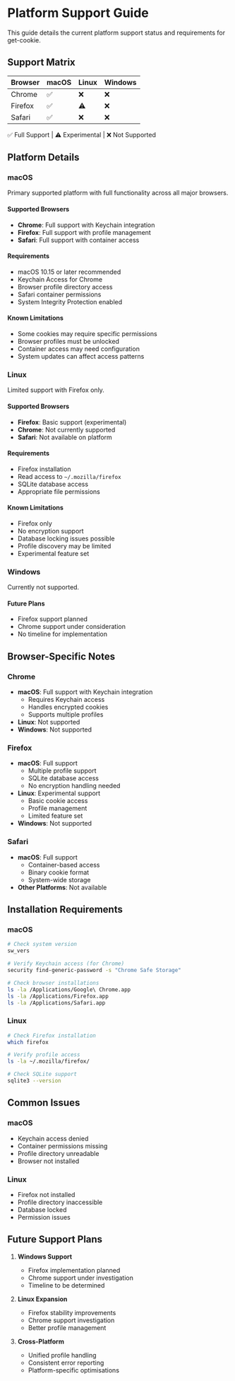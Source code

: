 # Platform Support Guide

This guide details the current platform support status and requirements for get-cookie.

## Support Matrix

| Browser | macOS | Linux | Windows |
| ------- | ----- | ----- | ------- |
| Chrome  | ✅    | ❌    | ❌      |
| Firefox | ✅    | ⚠️    | ❌      |
| Safari  | ✅    | ❌    | ❌      |

✅ Full Support | ⚠️ Experimental | ❌ Not Supported

## Platform Details

### macOS

Primary supported platform with full functionality across all major browsers.

#### Supported Browsers

- **Chrome**: Full support with Keychain integration
- **Firefox**: Full support with profile management
- **Safari**: Full support with container access

#### Requirements

- macOS 10.15 or later recommended
- Keychain Access for Chrome
- Browser profile directory access
- Safari container permissions
- System Integrity Protection enabled

#### Known Limitations

- Some cookies may require specific permissions
- Browser profiles must be unlocked
- Container access may need configuration
- System updates can affect access patterns

### Linux

Limited support with Firefox only.

#### Supported Browsers

- **Firefox**: Basic support (experimental)
- **Chrome**: Not currently supported
- **Safari**: Not available on platform

#### Requirements

- Firefox installation
- Read access to `~/.mozilla/firefox`
- SQLite database access
- Appropriate file permissions

#### Known Limitations

- Firefox only
- No encryption support
- Database locking issues possible
- Profile discovery may be limited
- Experimental feature set

### Windows

Currently not supported.

#### Future Plans

- Firefox support planned
- Chrome support under consideration
- No timeline for implementation

## Browser-Specific Notes

### Chrome

- **macOS**: Full support with Keychain integration
  - Requires Keychain access
  - Handles encrypted cookies
  - Supports multiple profiles
- **Linux**: Not supported
- **Windows**: Not supported

### Firefox

- **macOS**: Full support
  - Multiple profile support
  - SQLite database access
  - No encryption handling needed
- **Linux**: Experimental support
  - Basic cookie access
  - Profile management
  - Limited feature set
- **Windows**: Not supported

### Safari

- **macOS**: Full support
  - Container-based access
  - Binary cookie format
  - System-wide storage
- **Other Platforms**: Not available

## Installation Requirements

### macOS

```bash
# Check system version
sw_vers

# Verify Keychain access (for Chrome)
security find-generic-password -s "Chrome Safe Storage"

# Check browser installations
ls -la /Applications/Google\ Chrome.app
ls -la /Applications/Firefox.app
ls -la /Applications/Safari.app
```

### Linux

```bash
# Check Firefox installation
which firefox

# Verify profile access
ls -la ~/.mozilla/firefox/

# Check SQLite support
sqlite3 --version
```

## Common Issues

### macOS

- Keychain access denied
- Container permissions missing
- Profile directory unreadable
- Browser not installed

### Linux

- Firefox not installed
- Profile directory inaccessible
- Database locked
- Permission issues

## Future Support Plans

1. **Windows Support**

   - Firefox implementation planned
   - Chrome support under investigation
   - Timeline to be determined

2. **Linux Expansion**

   - Firefox stability improvements
   - Chrome support investigation
   - Better profile management

3. **Cross-Platform**
   - Unified profile handling
   - Consistent error reporting
   - Platform-specific optimisations
